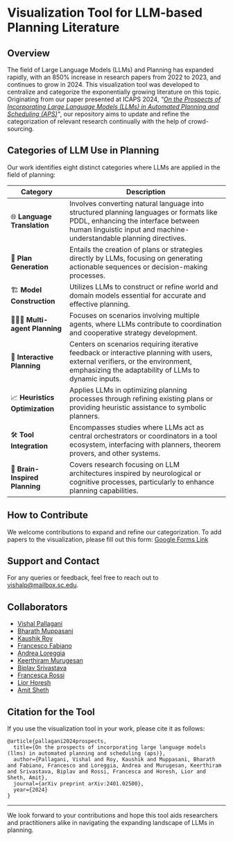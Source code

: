 # Visualization Tool for LLM-based Planning Literature

## Overview
The field of Large Language Models (LLMs) and Planning has expanded rapidly, with an 850% increase in research papers from 2022 to 2023, and continues to grow in 2024. This visualization tool was developed to centralize and categorize the exponentially growing literature on this topic. Originating from our paper presented at ICAPS 2024, *"[On the Prospects of Incorporating Large Language Models (LLMs) in Automated Planning and Scheduling (APS)](https://arxiv.org/abs/2401.02500)"*, our repository aims to update and refine the categorization of relevant research continually with the help of crowd-sourcing.

## Categories of LLM Use in Planning
Our work identifies eight distinct categories where LLMs are applied in the field of planning:

| Category               | Description                                                                                           |
|------------------------|-------------------------------------------------------------------------------------------------------|
| :globe_with_meridians: **Language Translation** | Involves converting natural language into structured planning languages or formats like PDDL, enhancing the interface between human linguistic input and machine-understandable planning directives.           |
| :straight_ruler: **Plan Generation**      | Entails the creation of plans or strategies directly by LLMs, focusing on generating actionable sequences or decision-making processes.                                                    |
| :building_construction: **Model Construction**   | Utilizes LLMs to construct or refine world and domain models essential for accurate and effective planning.                                    |
| :people_holding_hands: **Multi-agent Planning** | Focuses on scenarios involving multiple agents, where LLMs contribute to coordination and cooperative strategy development.                                             |
| :repeat: **Interactive Planning** | Centers on scenarios requiring iterative feedback or interactive planning with users, external verifiers, or the environment, emphasizing the adaptability of LLMs to dynamic inputs.                               |
| :chart_with_upwards_trend: **Heuristics Optimization** | Applies LLMs in optimizing planning processes through refining existing plans or providing heuristic assistance to symbolic planners.                                                |
| :hammer_and_wrench: **Tool Integration**     | Encompasses studies where LLMs act as central orchestrators or coordinators in a tool ecosystem, interfacing with planners, theorem provers, and other systems.                                 |
| :brain: **Brain-Inspired Planning** | Covers research focusing on LLM architectures inspired by neurological or cognitive processes, particularly to enhance planning capabilities.         |

## How to Contribute
We welcome contributions to expand and refine our categorization. To add papers to the visualization, please fill out this form: [Google Forms Link](https://forms.gle/gEfNaetfyVQFpMFfA)

## Support and Contact
For any queries or feedback, feel free to reach out to vishalp@mailbox.sc.edu.

## Collaborators
- [Vishal Pallagani](https://www.linkedin.com/in/vishalpallagani/)
- [Bharath Muppasani](https://www.linkedin.com/in/bharath-9798/)
- [Kaushik Roy](https://www.linkedin.com/in/kaushik-roy-b8a323ab/)
- [Francesco Fabiano](https://www.linkedin.com/in/francesco-fabiano-97819a166/)
- [Andrea Loreggia](https://www.linkedin.com/in/andrea-loreggia/)
- [Keerthiram Murugesan](https://www.linkedin.com/in/keerthiram)
- [Biplav Srivastava](https://www.linkedin.com/in/biplav-srivastava)
- [Francesca Rossi](https://www.linkedin.com/in/francesca-rossi-34b8b95)
- [Lior Horesh](https://www.linkedin.com/in/lior-horesh-7365a46)
- [Amit Sheth](https://www.linkedin.com/in/amitsheth/)

## Citation for the Tool

If you use the visualization tool in your work, please cite it as follows:

```
@article{pallagani2024prospects,
  title={On the prospects of incorporating large language models (llms) in automated planning and scheduling (aps)},
  author={Pallagani, Vishal and Roy, Kaushik and Muppasani, Bharath and Fabiano, Francesco and Loreggia, Andrea and Murugesan, Keerthiram and Srivastava, Biplav and Rossi, Francesca and Horesh, Lior and Sheth, Amit},
  journal={arXiv preprint arXiv:2401.02500},
  year={2024}
}
```

---

We look forward to your contributions and hope this tool aids researchers and practitioners alike in navigating the expanding landscape of LLMs in planning.
